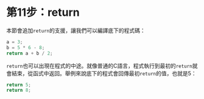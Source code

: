 # 第11步：return

本節會追加`return`的支援，讓我們可以編譯底下的程式碼：

```c
a = 3;
b = 5 * 6 - 8;
return a + b / 2;
```

`return`也可以出現在程式的中途。就像普通的C語言，程式執行到最初的`return`就會結束，從函式中返回。舉例來說底下的程式會回傳最初`return`的值，也就是5：

```c
return 5;
return 8;
```



